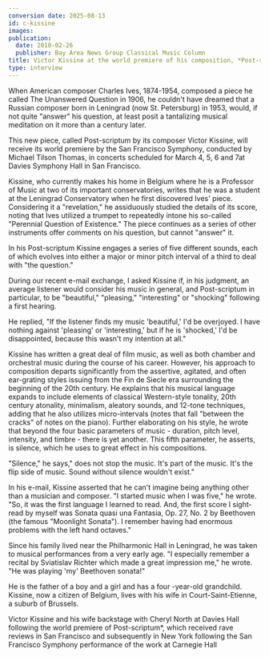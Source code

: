 ```yaml
---
conversion date: 2025-08-13
id: c-kissine
images:
publication:
  date: 2010-02-26
  publisher: Bay Area News Group Classical Music Column
title: Victor Kissine at the world premiere of his composition, *Post-scriptum*, by the San Francisco Symphony
type: interview
---
```


When American composer Charles Ives, 1874-1954, composed a piece he called The Unanswered Question in 1906, he couldn't have dreamed that a Russian composer born in Leningrad (now St. Petersburg) in 1953, would, if not quite "answer" his question, at least posit a tantalizing musical meditation on it more than a century later.

This new piece, called Post-scriptum by its composer Victor Kissine, will receive its world premiere by the San Francisco Symphony, conducted by Michael Tilson Thomas, in concerts scheduled for March 4, 5, 6 and 7at Davies Symphony Hall in San Francisco.

Kissine, who currently makes his home in Belgium where he is a Professor of Music at two of its important conservatories, writes that he was a student at the Leningrad Conservatory when he first discovered Ives' piece. Considering it a "revelation," he assiduously studied the details of its score, noting that Ives utilized a trumpet to repeatedly intone his so-called "Perennial Question of Existence." The piece continues as a series of other instruments offer comments on his question, but cannot "answer" it.

In his Post-scriptum Kissine engages a series of five different sounds, each of which evolves into either a major or minor pitch interval of a third to deal with "the question."

During our recent e-mail exchange, I asked Kissine if, in his judgment, an average listener would consider his music in general, and Post-scriptum in particular, to be "beautiful," "pleasing," "interesting" or "shocking" following a first hearing.

He replied, "If the listener finds my music 'beautiful,' I'd be overjoyed. I have nothing against 'pleasing' or 'interesting,' but if he is 'shocked,' I'd be disappointed, because this wasn't my intention at all."

Kissine has written a great deal of film music, as well as both chamber and orchestral music during the course of his career. However, his approach to composition departs significantly from the assertive, agitated, and often ear-grating styles issuing from the Fin de Siecle era surrounding the beginning of the 20th century. He explains that his musical language expands to include elements of classical Western-style tonality, 20th century atonality, minimalism, aleatory sounds, and 12-tone techniques, adding that he also utilizes micro-intervals (notes that fall "between the cracks" of notes on the piano). Further elaborating on his style, he wrote that beyond the four basic parameters of music - duration, pitch level, intensity, and timbre - there is yet another. This fifth parameter, he asserts, is silence, which he uses to great effect in his compositions.

"Silence," he says," does not stop the music. It's part of the music. It's the flip side of music. Sound without silence wouldn't exist."

In his e-mail, Kissine asserted that he can't imagine being anything other than a musician and composer. "I started music when I was five," he wrote. "So, it was the first language I learned to read. And, the first score I sight-read by myself was Sonata quasi una Fantasia, Op. 27, No. 2 by Beethoven (the famous "Moonlight Sonata"). I remember having had enormous problems with the left hand octaves."

Since his family lived near the Philharmonic Hall in Leningrad, he was taken to musical performances from a very early age. "I especially remember a recital by Sviatislav Richter which made a great impression me," he wrote. "He was playing 'my' Beethoven sonata!"

He is the father of a boy and a girl and has a four -year-old grandchild. Kissine, now a citizen of Belgium, lives with his wife in Court-Saint-Etienne, a suburb of Brussels.

Victor Kissine and his wife backstage with Cheryl North at Davies Hall following the
world premiere of Post-scriptum\*,
which received rave reviews in San Francisco
and subsequently in New York following the San Francisco Symphony performance
of the work at Carnegie Hall
